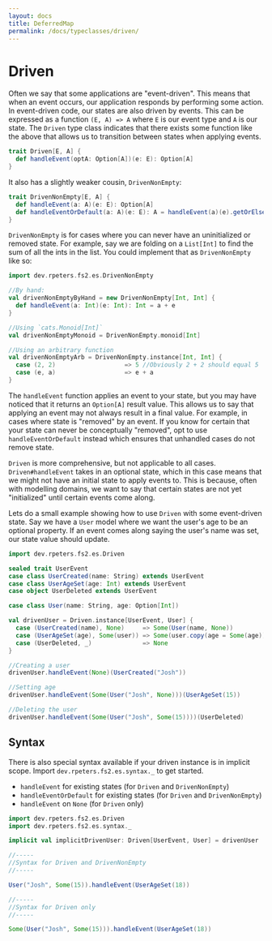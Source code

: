 ```yaml
---
layout: docs
title: DeferredMap
permalink: /docs/typeclasses/driven/
---
```

# Driven
Often we say that some applications are "event-driven".
This means that when an event occurs, our application responds by performing some action.
In event-driven code, our states are also driven by events.
This can be expressed as a function `(E, A) => A` where `E` is our event type and `A` is our state.
The `Driven` type class indicates that there exists some function like the above that allows us to transition between states when applying events.

```scala mdoc:compile-only
trait Driven[E, A] {
  def handleEvent(optA: Option[A])(e: E): Option[A]
}
```

It also has a slightly weaker cousin, `DrivenNonEmpty`:

```scala mdoc:compile-only
trait DrivenNonEmpty[E, A] {
  def handleEvent(a: A)(e: E): Option[A]
  def handleEventOrDefault(a: A)(e: E): A = handleEvent(a)(e).getOrElse(a)
}
```

`DrivenNonEmpty` is for cases where you can never have an uninitialized or removed state.
For example, say we are folding on a `List[Int]` to find the sum of all the ints in the list.
You could implement that as `DrivenNonEmpty` like so:

```scala mdoc:silent
import dev.rpeters.fs2.es.DrivenNonEmpty

//By hand:
val drivenNonEmptyByHand = new DrivenNonEmpty[Int, Int] {
  def handleEvent(a: Int)(e: Int): Int = a + e
}

//Using `cats.Monoid[Int]`
val drivenNonEmptyMonoid = DrivenNonEmpty.monoid[Int]

//Using an arbitrary function
val drivenNonEmptyArb = DrivenNonEmpty.instance[Int, Int] {
  case (2, 2)                   => 5 //Obviously 2 + 2 should equal 5
  case (e, a)                   => e + a
}
```

The `handleEvent` function applies an event to your state, but you may have noticed that it returns an `Option[A]` result value.
This allows us to say that applying an event may not always result in a final value.
For example, in cases where state is "removed" by an event.
If you know for certain that your state can never be conceptually "removed", opt to use `handleEventOrDefault` instead which ensures that unhandled cases do not remove state.

`Driven` is more comprehensive, but not applicable to all cases.
`Driven#handleEvent` takes in an optional state, which in this case means that we might not have an initial state to apply events to.
This is because, often with modelling domains, we want to say that certain states are not yet "initialized" until certain events come along.

Lets do a small example showing how to use `Driven` with some event-driven state.
Say we have a `User` model where we want the user's age to be an optional property.
If an event comes along saying the user's name was set, our state value should update.
```scala mdoc:silent
import dev.rpeters.fs2.es.Driven

sealed trait UserEvent
case class UserCreated(name: String) extends UserEvent
case class UserAgeSet(age: Int) extends UserEvent
case object UserDeleted extends UserEvent

case class User(name: String, age: Option[Int])

val drivenUser = Driven.instance[UserEvent, User] {
  case (UserCreated(name), None)     => Some(User(name, None))
  case (UserAgeSet(age), Some(user)) => Some(user.copy(age = Some(age)))
  case (UserDeleted, _)              => None
}
```
```scala mdoc
//Creating a user
drivenUser.handleEvent(None)(UserCreated("Josh"))

//Setting age
drivenUser.handleEvent(Some(User("Josh", None)))(UserAgeSet(15))

//Deleting the user
drivenUser.handleEvent(Some(User("Josh", Some(15))))(UserDeleted)
```

## Syntax
There is also special syntax available if your driven instance is in implicit scope.
Import `dev.rpeters.fs2.es.syntax._` to get started.

* `handleEvent` for existing states (for `Driven` and `DrivenNonEmpty`)
* `handleEventOrDefault` for existing states (for `Driven` and `DrivenNonEmpty`)
* `handleEvent` on `None` (for `Driven` only)

```scala mdoc:silent
import dev.rpeters.fs2.es.Driven
import dev.rpeters.fs2.es.syntax._

implicit val implicitDrivenUser: Driven[UserEvent, User] = drivenUser
```
```scala mdoc
//-----
//Syntax for Driven and DrivenNonEmpty
//-----

User("Josh", Some(15)).handleEvent(UserAgeSet(18))

//-----
//Syntax for Driven only
//-----

Some(User("Josh", Some(15))).handleEvent(UserAgeSet(18))
```